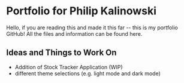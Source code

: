 # Portfolio for Philip Kalinowski
Hello, if you are reading this and made it this far -- this is my portfolio GitHub! All the files and information can be found here.

## Ideas and Things to Work On
- Addition of Stock Tracker Application (WIP)
- different theme selections (e.g. light mode and dark mode)